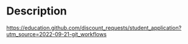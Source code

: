 # Description
https://education.github.com/discount_requests/student_application?utm_source=2022-09-21-git_workflows

